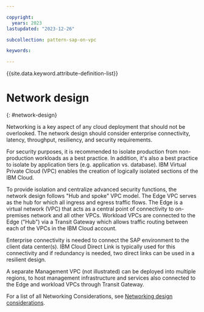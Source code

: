 ```yaml
---

copyright:
  years: 2023
lastupdated: "2023-12-26"

subcollection: pattern-sap-on-vpc

keywords:

---
```


{{site.data.keyword.attribute-definition-list}}

# Network design
{: #network-design}

Networking is a key aspect of any cloud deployment that should not be overlooked. The network design should consider enterprise connectivity, latency, throughput, resiliency, and security requirements.

For security purposes, it is recommended to isolate production from non-production workloads as a best practice. In addition, it's also a best practice to isolate by application tiers (e.g. application vs. database). IBM Virtual Private Cloud (VPC) enables the creation of logically isolated sections of the IBM Cloud.

To provide isolation and centralize advanced security functions, the network design follows "Hub and spoke" VPC model. The Edge VPC serves as the hub for which all ingress and egress traffic flows. The Edge is a virtual network (VPC) that acts as a central point of connectivity to on-premises network and all other VPCs. Workload VPCs are connected to the Edge ("Hub") via a Transit Gateway which allows traffic routing between each of the VPCs in the IBM Cloud account.

Enterprise connectivity is needed to connect the SAP environment to the client data center(s). IBM Cloud Direct Link is typically used for this connectivity and if redundancy is needed, two direct links can be used in a resilient design.

A separate Management VPC (not illustrated) can be deployed into multiple regions, to host management infrastructure and services also connected to the Edge and workload VPCs through Transit Gateway.

For a list of all Networking Considerations, see [Networking design considerations](https://cloud.ibm.com/docs/sap?topic=sap-networking-design-considerations).

